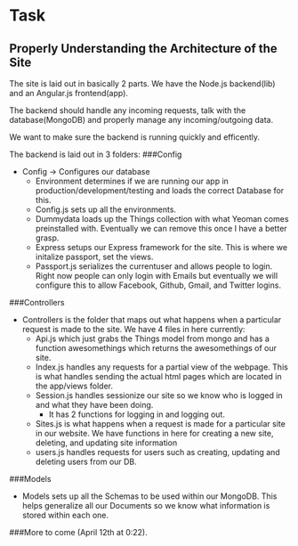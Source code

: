 # Task
## Properly Understanding the Architecture of the Site

The site is laid out in basically 2 parts. We have the Node.js backend(lib) and an Angular.js frontend(app).

The backend should handle any incoming requests, talk with the database(MongoDB) and properly manage any incoming/outgoing data.

We want to make sure the backend is running quickly and efficently. 

The backend is laid out in 3 folders:
###Config
* Config -> Configures our database
	* Environment determines if we are running our app in production/development/testing and loads the correct Database for this.
	* Config.js sets up all the environments.
	* Dummydata loads up the Things collection with what Yeoman comes preinstalled with. Eventually we can remove this once I have a better grasp.
	* Express setups our Express framework for the site. This is where we initalize passport, set the views.
	* Passport.js serializes the currentuser and allows people to login. Right now people can only login with Emails but eventually we will configure this to allow Facebook, Github, Gmail, and Twitter logins.

###Controllers
* Controllers is the folder that maps out what happens when a particular request is made to the site. We have 4 files in here currently:
	* Api.js which just grabs the Things model from mongo and has a function awesomethings which returns the awesomethings of our site.
	* Index.js handles any requests for a partial view of the webpage. This is what handles sending the actual html pages which are located in the app/views folder.
	* Session.js handles sessionize our site so we know who is logged in and what they have been doing.
		* It has 2 functions for logging in and logging out.
	* Sites.js is what happens when a request is made for a particular site in our website. We have functions in here for creating a new site, deleting, and updating site information
	* users.js handles requests for users such as creating, updating and deleting users from our DB.

###Models
* Models sets up all the Schemas to be used within our MongoDB. This helps generalize all our Documents so we know what information is stored within each one.

###More to come (April 12th at 0:22).

